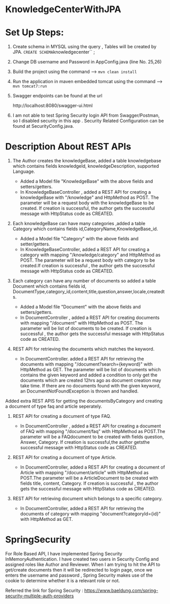 # KnowledgeCenterWithJPA
 

# Set Up Steps:

 1) Create schema in MYSQL using the query , Tables will be created by JPA.
	  ` CREATE SCHEMA `knowledgecenter`` ;


 2) Change DB username and Password in AppConfig.java (line No. 25,26)

 3) Build the project using the command  -->  `mvn clean install`

 4) Run the application in maven embedded tomcat  using the command --> `mvn tomcat7:run`

 5) Swagger endpoints can be found at the url

	   http://localhost:8080/swagger-ui.html

 6) I am not able to test Spring Security login API from Swagger/Postman, so I disabled security in this app . Security Related           Configuration can be found at SecurityConfig.java.

# Description About REST APIs
1. The Author creates the knowledgeBase, added a table  knowledgebase which contains fields knowledgeId, knowledgeDescription, supported Language.

   * Added a Model file "KnowledgeBase" with the above fields and setters/getters.
   * In KnowledgeBaseController , added a REST API for creating a knowledgeBase with "/knowledge" and HttpMethod as POST. The parameter will be a request body with the knowledgeBase to be created. If creation is successful, the author gets the successful message with HttpStatus code as CREATED.

2. Each knowledgeBase can have many categories ,added a table Category which contains fields id,CategoryName,KnowledgeBase_id.

    * Added a Model file "Category" with the above fields and setter/getters.
    * In KnowledgeBaseController, added a REST API for creating a category with mapping "/knowledge/category" and HttpMethod as POST. The parameter will be a request body with category to be created.If creation is successful , the author gets the successful message with HttpStatus code as CREATED.

3. Each category can have any number of documents so added a table Document which contains fields id, DocumentType,category_id,content,title,question,answer,locale,createdts.
 
    * Added a Model file "Document" with the above fields and setters/getters.
    * In DocumentController , added a REST API for creating documents with mapping "/document" with HttpMethod as POST. The parameter will be list of documents to be created. If creation is successful , the author gets the successful message with HttpStatus code as CREATED.


4. REST API for retrieving the documents which matches the keyword.
  
    * In DocumentController. added a REST API for retrieving the documents with mapping "/document?search={keyword}" with HttpMethod as GET. The parameter will be list of documents which contains the given keyword and added a condition to only get the documents which are created 12hrs ago as document creation may take time. If there are no documents found with the given keyword, an DocumentNotFoundException is thrown and handled.


Added extra REST APIS for getting the documentsByCategory and creating a document of type faq and article seperately.

1.  REST API for creating a document of type FAQ.

     * In DocumentController , added a REST API for creating a document of FAQ with mapping "/document/faq" with HttpMethod as POST.The parameter will be a FAQdocument  to be created with fields question, Answer, Category. If creation is successful,the author getsthe successful message with HttpStatus code as CREATED.

2.  REST API for creating a document of type Article.

    * In DocumentController, added a REST API for creating a document of Article with mapping "/document/article" with HttpMethod as POST.The parameter will be a ArticleDocument  to be created with fields title, content, Category. If creation is successful , the author gets the successful message with HttpStatus code as CREATED.

3.  REST API for retrieving  document which belongs to a specific category.
  
    * In DocumentController, added a REST API for retrieving the documents of category with mapping "document?categoryId={id}" with HttpMethod as GET.

# SpringSecurity

   For Role Based API, I have implemented Spring Security InMemoryAuthentication. I have created two users in Security Config and assigned roles like Author and Reviewer. When I am trying to hit the API to get/create documents then it will be redirected to login page, once we enters the username and password , Spring Security makes use of the cookie to determine whether it is a relevant role or not. 
   
 Referred the link for Spring Security : https://www.baeldung.com/spring-security-multiple-auth-providers

